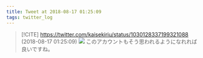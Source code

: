 ```yaml
---
title: Tweet at 2018-08-17 01:25:09
tags: twitter_log
---
```


> [!CITE] https://twitter.com/kaisekiriu/status/1030128337199321088 (2018-08-17 01:25:09)
> ![](https://twitter.com/kaisekiriu/status/1030128337199321088)
> このアカウントもそう思われるようになれれば良いですね。
